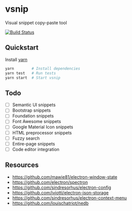 # vsnip

Visual snippet copy-paste tool

[![Build Status](https://travis-ci.org/dikarel/vsnip.js.svg?branch=master)](https://travis-ci.org/dikarel/vsnip.js)

## Quickstart

Install [yarn](https://yarnpkg.com)

```bash
yarn        # Install dependencies
yarn test   # Run tests
yarn start  # Start vsnip
```

## Todo

- [ ] Semantic UI snippets
- [ ] Bootstrap snippets
- [ ] Foundation snippets
- [ ] Font Awesome snippets
- [ ] Google Material Icon snippets
- [ ] HTML preprocessor snippets
- [ ] Fuzzy search
- [ ] Entire-page snippets
- [ ] Code editor integration

## Resources

- https://github.com/mawie81/electron-window-state
- https://github.com/electron/spectron
- https://github.com/sindresorhus/electron-config
- https://github.com/jviotti/electron-json-storage
- https://github.com/sindresorhus/electron-context-menu
- https://github.com/louischatriot/nedb
